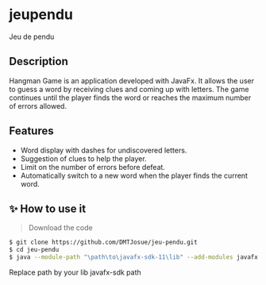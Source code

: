 # jeupendu
Jeu de pendu

## Description
Hangman Game is an application developed with JavaFx. It allows the user to guess a word by receiving clues and coming up with letters. The game continues until the player finds the word or reaches the maximum number of errors allowed.

## Features
- Word display with dashes for undiscovered letters.
- Suggestion of clues to help the player.
- Limit on the number of errors before defeat.
- Automatically switch to a new word when the player finds the current word.

## ✨ How to use it

> Download the code 

```bash
$ git clone https://github.com/DMTJosue/jeu-pendu.git
$ cd jeu-pendu
$ java --module-path "\path\to\javafx-sdk-11\lib" --add-modules javafx.controls,javafx.fxml -jar JeuPendu.jar
```
Replace path by your lib javafx-sdk path
<br />
